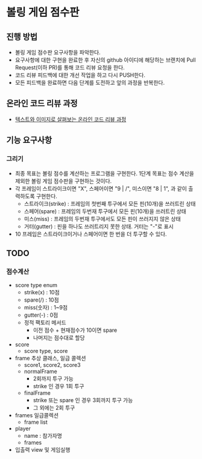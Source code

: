 # 볼링 게임 점수판
## 진행 방법
* 볼링 게임 점수판 요구사항을 파악한다.
* 요구사항에 대한 구현을 완료한 후 자신의 github 아이디에 해당하는 브랜치에 Pull Request(이하 PR)를 통해 코드 리뷰 요청을 한다.
* 코드 리뷰 피드백에 대한 개선 작업을 하고 다시 PUSH한다.
* 모든 피드백을 완료하면 다음 단계를 도전하고 앞의 과정을 반복한다.

## 온라인 코드 리뷰 과정
* [텍스트와 이미지로 살펴보는 온라인 코드 리뷰 과정](https://github.com/next-step/nextstep-docs/tree/master/codereview)

## 기능 요구사항
### 그리기
* 최종 목표는 볼링 점수를 계산하는 프로그램을 구현한다. 1단계 목표는 점수 계산을 제외한 볼링 게임 점수판을 구현하는 것이다.
* 각 프레임이 스트라이크이면 "X", 스페어이면 "9 | /", 미스이면 "8 | 1", 과 같이 출력하도록 구현한다.
  * 스트라이크(strike) : 프레임의 첫번째 투구에서 모든 핀(10개)을 쓰러트린 상태
  * 스페어(spare) : 프레임의 두번재 투구에서 모든 핀(10개)을 쓰러트린 상태
  * 미스(miss) : 프레임의 두번재 투구에서도 모든 핀이 쓰러지지 않은 상태
  * 거터(gutter) : 핀을 하나도 쓰러트리지 못한 상태. 거터는 "-"로 표시
* 10 프레임은 스트라이크이거나 스페어이면 한 번을 더 투구할 수 있다.

## TODO
### 점수계산
* score type enum
  * strike(x) : 10점
  * spare(/) : 10점
  * miss(숫자) : 1~9점
  * gutter(-) : 0점
  * 정적 팩토리 메서드
    * 이전 점수 + 현재점수가 10이면 spare
    * 나머지는 점수대로 할당
* score
  * score type, score
* frame 추상 클래스, 일급 콜렉션
  * score1, score2, score3
  * normalFrame
    * 2회까지 투구 가능
    * strike 인 경우 1회 투구
  * finalFrame
    * strike 또는 spare 인 경우 3회까지 투구 가능
    * 그 외에는 2회 투구
* frames 일급콜렉션
  * frame list
* player
  * name : 참가자명
  * frames
* 입출력 view 및 게임실행
